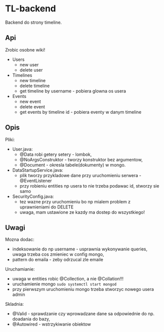 # TL-backend
Backend do strony timeline.

## Api
Zrobic osobne wiki!
- Users
  - new user
  - delete user
- Timelines
  - new timeline
  - delete timeline
  - get timeline by username - pobiera glowna os usera
- Events
  - new event
  - delete event
  - get events by timeline id - pobiera eventy w danym timeline

## Opis
Pliki:
- User.java:
  - @Data robi getery setery - lombok,
  - @NoArgsConstruktor - tworzy konstruktor bez argumentow,
  - @Document - okresla tabele(dokumenty) w mongo.
- DataStartupService.java:
  - plik tworzy przykladowe dane przy uruchomieniu serwera - @EventListener
  - przy robieniu entities np usera to nie trzeba podawac id, stworzy sie samo
- SecurityConfig.java:
  - tez wazne przy uruchomieniu bo np mialem problem z uprawnieniami do DELETE
  - uwaga, mam ustawione ze kazdy ma dostep do wszystkiego!
  
  
## Uwagi
Mozna dodac:
- indeksowanie do np username - usprawnia wykonywanie queries, uwaga trzeba cos zmieniec w config mongo,
- pattern do emaila - zeby odrzucal zle emaile

Uruchamianie:
- uwaga w entities robic @Collection, a nie @Collation!!!
- uruchamienie mongo <code>sudo systemctl start mongod</code>
- przy pierwszym uruchomieniu mongo trzeba stworzyc nowego usera admin

Skladnia:
- @Valid - sprawdzanie czy wprowadzane dane sa odpowiednie do np. doadania do bazy,
- @Autowired - wstrzykiwanie obiektow